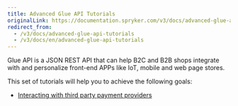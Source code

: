 ```yaml
---
title: Advanced Glue API Tutorials
originalLink: https://documentation.spryker.com/v3/docs/advanced-glue-api-tutorials
redirect_from:
  - /v3/docs/advanced-glue-api-tutorials
  - /v3/docs/en/advanced-glue-api-tutorials
---
```


Glue API is a JSON REST API that can help B2C and B2B shops integrate with and personalize front-end APPs like IoT, mobile and web page stores.

This set of tutorials will help you to achieve the following goals:

* [Interacting with third party payment providers](/docs/scos/dev/tutorials/202001.0/advanced/glue-api/tutorial-interacting-with-third-party-payment-providers-via-glue-api.html) 

